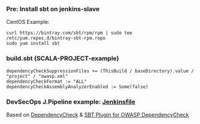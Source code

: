 ### Pre: Install sbt on jenkins-slave

CentOS Example:
```
curl https://bintray.com/sbt/rpm/rpm | sudo tee /etc/yum.repos.d/bintray-sbt-rpm.repo
sudo yum install sbt
```
### build.sbt (SCALA-PROJECT-example)
```
dependencyCheckSuppressionFiles += (ThisBuild / baseDirectory).value / "project" / "owasp.xml"
dependencyCheckFormat := "ALL"
dependencyCheckAssemblyAnalyzerEnabled := Some(false)
```
### DevSecOps J.Pipeline example: [Jenkinsfile](https://github.com/adavarski/DevSecOps-pipelines/blob/main/scala-owasp/Jenkinsfile-SCALA-PROJECT-example)

Based on [DependencyCheck](https://github.com/jeremylong/DependencyCheck) & [SBT Plugin for OWASP DependencyCheck](https://github.com/albuch/sbt-dependency-check)
